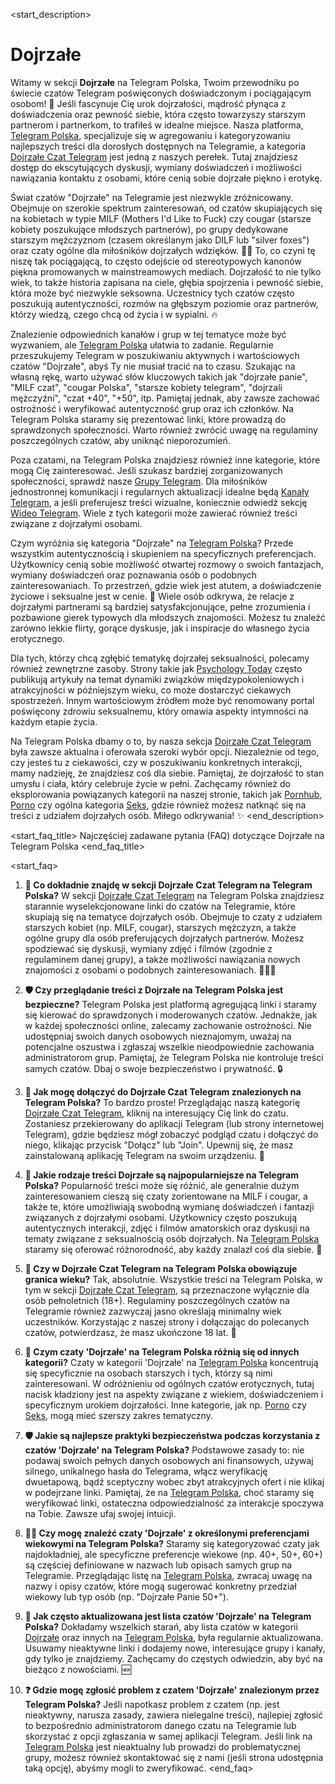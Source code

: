<start_description>
# Dojrzałe

Witamy w sekcji **Dojrzałe** na Telegram Polska, Twoim przewodniku po świecie czatów Telegram poświęconych doświadczonym i pociągającym osobom! 🔞 Jeśli fascynuje Cię urok dojrzałości, mądrość płynąca z doświadczenia oraz pewność siebie, która często towarzyszy starszym partnerom i partnerkom, to trafiłeś w idealne miejsce. Nasza platforma, [Telegram Polska](/), specjalizuje się w agregowaniu i kategoryzowaniu najlepszych treści dla dorosłych dostępnych na Telegramie, a kategoria [Dojrzałe Czat Telegram](/czat/dojrzale/) jest jedną z naszych perełek. Tutaj znajdziesz dostęp do ekscytujących dyskusji, wymiany doświadczeń i możliwości nawiązania kontaktu z osobami, które cenią sobie dojrzałe piękno i erotykę.

Świat czatów "Dojrzałe" na Telegramie jest niezwykle zróżnicowany. Obejmuje on szerokie spektrum zainteresowań, od czatów skupiających się na kobietach w typie MILF (Mothers I'd Like to Fuck) czy cougar (starsze kobiety poszukujące młodszych partnerów), po grupy dedykowane starszym mężczyznom (czasem określanym jako DILF lub "silver foxes") oraz czaty ogólne dla miłośników dojrzałych wdzięków. 👵👴 To, co czyni tę niszę tak pociągającą, to często odejście od stereotypowych kanonów piękna promowanych w mainstreamowych mediach. Dojrzałość to nie tylko wiek, to także historia zapisana na ciele, głębia spojrzenia i pewność siebie, która może być niezwykle seksowna. Uczestnicy tych czatów często poszukują autentyczności, rozmów na głębszym poziomie oraz partnerów, którzy wiedzą, czego chcą od życia i w sypialni. 🔥

Znalezienie odpowiednich kanałów i grup w tej tematyce może być wyzwaniem, ale [Telegram Polska](/czat/) ułatwia to zadanie. Regularnie przeszukujemy Telegram w poszukiwaniu aktywnych i wartościowych czatów "Dojrzałe", abyś Ty nie musiał tracić na to czasu. Szukając na własną rękę, warto używać słów kluczowych takich jak "dojrzałe panie", "MILF czat", "cougar Polska", "starsze kobiety telegram", "dojrzali mężczyźni", "czat +40", "+50", itp. Pamiętaj jednak, aby zawsze zachować ostrożność i weryfikować autentyczność grup oraz ich członków. Na Telegram Polska staramy się prezentować linki, które prowadzą do sprawdzonych społeczności. Warto również zwrócić uwagę na regulaminy poszczególnych czatów, aby uniknąć nieporozumień.

Poza czatami, na Telegram Polska znajdziesz również inne kategorie, które mogą Cię zainteresować. Jeśli szukasz bardziej zorganizowanych społeczności, sprawdź nasze [Grupy Telegram](/grupy/). Dla miłośników jednostronnej komunikacji i regularnych aktualizacji idealne będą [Kanały Telegram](/kanaly/), a jeśli preferujesz treści wizualne, koniecznie odwiedź sekcję [Wideo Telegram](/wideo/). Wiele z tych kategorii może zawierać również treści związane z dojrzałymi osobami.

Czym wyróżnia się kategoria "Dojrzałe" na [Telegram Polska](/)? Przede wszystkim autentycznością i skupieniem na specyficznych preferencjach. Użytkownicy cenią sobie możliwość otwartej rozmowy o swoich fantazjach, wymiany doświadczeń oraz poznawania osób o podobnych zainteresowaniach. To przestrzeń, gdzie wiek jest atutem, a doświadczenie życiowe i seksualne jest w cenie. 💖 Wiele osób odkrywa, że relacje z dojrzałymi partnerami są bardziej satysfakcjonujące, pełne zrozumienia i pozbawione gierek typowych dla młodszych znajomości. Możesz tu znaleźć zarówno lekkie flirty, gorące dyskusje, jak i inspiracje do własnego życia erotycznego.

Dla tych, którzy chcą zgłębić tematykę dojrzałej seksualności, polecamy również zewnętrzne zasoby. Strony takie jak [Psychology Today](https://www.psychologytoday.com/intl/basics/sexuality) często publikują artykuły na temat dynamiki związków międzypokoleniowych i atrakcyjności w późniejszym wieku, co może dostarczyć ciekawych spostrzeżeń. Innym wartościowym źródłem może być renomowany portal poświęcony zdrowiu seksualnemu, który omawia aspekty intymności na każdym etapie życia.

Na Telegram Polska dbamy o to, by nasza sekcja [Dojrzałe Czat Telegram](/czat/dojrzale/) była zawsze aktualna i oferowała szeroki wybór opcji. Niezależnie od tego, czy jesteś tu z ciekawości, czy w poszukiwaniu konkretnych interakcji, mamy nadzieję, że znajdziesz coś dla siebie. Pamiętaj, że dojrzałość to stan umysłu i ciała, który celebruje życie w pełni. Zachęcamy również do eksplorowania powiązanych kategorii na naszej stronie, takich jak [Pornhub](/czat/pornhub/), [Porno](/czat/porno/) czy ogólna kategoria [Seks](/czat/seks/), gdzie również możesz natknąć się na treści z udziałem dojrzałych osób. Miłego odkrywania! ✨
<end_description>

<start_faq_title>
Najczęściej zadawane pytania (FAQ) dotyczące Dojrzałe na Telegram Polska
<end_faq_title>

<start_faq>
1. **🤔 Co dokładnie znajdę w sekcji Dojrzałe Czat Telegram na Telegram Polska?**
W sekcji [Dojrzałe Czat Telegram](/czat/dojrzale/) na Telegram Polska znajdziesz starannie wyselekcjonowane linki do czatów na Telegramie, które skupiają się na tematyce dojrzałych osób. Obejmuje to czaty z udziałem starszych kobiet (np. MILF, cougar), starszych mężczyzn, a także ogólne grupy dla osób preferujących dojrzałych partnerów. Możesz spodziewać się dyskusji, wymiany zdjęć i filmów (zgodnie z regulaminem danej grupy), a także możliwości nawiązania nowych znajomości z osobami o podobnych zainteresowaniach. 👵👴🔥

2. **🛡️ Czy przeglądanie treści z Dojrzałe na Telegram Polska jest bezpieczne?**
Telegram Polska jest platformą agregującą linki i staramy się kierować do sprawdzonych i moderowanych czatów. Jednakże, jak w każdej społeczności online, zalecamy zachowanie ostrożności. Nie udostępniaj swoich danych osobowych nieznajomym, uważaj na potencjalne oszustwa i zgłaszaj wszelkie nieodpowiednie zachowania administratorom grup. Pamiętaj, że Telegram Polska nie kontroluje treści samych czatów. Dbaj o swoje bezpieczeństwo i prywatność. 🔒

3. **🔗 Jak mogę dołączyć do Dojrzałe Czat Telegram znalezionych na Telegram Polska?**
To bardzo proste! Przeglądając naszą kategorię [Dojrzałe Czat Telegram](/czat/dojrzale/), kliknij na interesujący Cię link do czatu. Zostaniesz przekierowany do aplikacji Telegram (lub strony internetowej Telegram), gdzie będziesz mógł zobaczyć podgląd czatu i dołączyć do niego, klikając przycisk "Dołącz" lub "Join". Upewnij się, że masz zainstalowaną aplikację Telegram na swoim urządzeniu. 🚀

4. **🌟 Jakie rodzaje treści Dojrzałe są najpopularniejsze na Telegram Polska?**
Popularność treści może się różnić, ale generalnie dużym zainteresowaniem cieszą się czaty zorientowane na MILF i cougar, a także te, które umożliwiają swobodną wymianę doświadczeń i fantazji związanych z dojrzałymi osobami. Użytkownicy często poszukują autentycznych interakcji, zdjęć i filmów amatorskich oraz dyskusji na tematy związane z seksualnością osób dojrzałych. Na [Telegram Polska](/czat/) staramy się oferować różnorodność, aby każdy znalazł coś dla siebie. 💖

5. **🔞 Czy w Dojrzałe Czat Telegram na Telegram Polska obowiązuje granica wieku?**
Tak, absolutnie. Wszystkie treści na Telegram Polska, w tym w sekcji [Dojrzałe Czat Telegram](/czat/dojrzale/), są przeznaczone wyłącznie dla osób pełnoletnich (18+). Regulaminy poszczególnych czatów na Telegramie również zazwyczaj jasno określają minimalny wiek uczestników. Korzystając z naszej strony i dołączając do polecanych czatów, potwierdzasz, że masz ukończone 18 lat. 🛑

6. **🧐 Czym czaty 'Dojrzałe' na Telegram Polska różnią się od innych kategorii?**
Czaty w kategorii 'Dojrzałe' na [Telegram Polska](/czat/dojrzale/) koncentrują się specyficznie na osobach starszych i tych, którzy są nimi zainteresowani. W odróżnieniu od ogólnych czatów erotycznych, tutaj nacisk kładziony jest na aspekty związane z wiekiem, doświadczeniem i specyficznym urokiem dojrzałości. Inne kategorie, jak np. [Porno](/czat/porno/) czy [Seks](/czat/seks/), mogą mieć szerszy zakres tematyczny.

7. **🛡️ Jakie są najlepsze praktyki bezpieczeństwa podczas korzystania z czatów 'Dojrzałe' na Telegram Polska?**
Podstawowe zasady to: nie podawaj swoich pełnych danych osobowych ani finansowych, używaj silnego, unikalnego hasła do Telegrama, włącz weryfikację dwuetapową, bądź sceptyczny wobec zbyt atrakcyjnych ofert i nie klikaj w podejrzane linki. Pamiętaj, że na [Telegram Polska](/), choć staramy się weryfikować linki, ostateczna odpowiedzialność za interakcje spoczywa na Tobie. Zawsze ufaj swojej intuicji.

8. **👵👴 Czy mogę znaleźć czaty 'Dojrzałe' z określonymi preferencjami wiekowymi na Telegram Polska?**
Staramy się kategoryzować czaty jak najdokładniej, ale specyficzne preferencje wiekowe (np. 40+, 50+, 60+) są częściej definiowane w nazwach lub opisach samych grup na Telegramie. Przeglądając listę na [Telegram Polska](/czat/dojrzale/), zwracaj uwagę na nazwy i opisy czatów, które mogą sugerować konkretny przedział wiekowy lub typ osób (np. "Dojrzałe Panie 50+").

9. **🔄 Jak często aktualizowana jest lista czatów 'Dojrzałe' na Telegram Polska?**
Dokładamy wszelkich starań, aby lista czatów w kategorii [Dojrzałe](/czat/dojrzale/) oraz innych na [Telegram Polska](/), była regularnie aktualizowana. Usuwamy nieaktywne linki i dodajemy nowe, interesujące grupy i kanały, gdy tylko je znajdziemy. Zachęcamy do częstych odwiedzin, aby być na bieżąco z nowościami. 🆕

10. **❓ Gdzie mogę zgłosić problem z czatem 'Dojrzałe' znalezionym przez Telegram Polska?**
Jeśli napotkasz problem z czatem (np. jest nieaktywny, narusza zasady, zawiera nielegalne treści), najlepiej zgłosić to bezpośrednio administratorom danego czatu na Telegramie lub skorzystać z opcji zgłaszania w samej aplikacji Telegram. Jeśli link na [Telegram Polska](/czat/dojrzale/) jest nieaktualny lub prowadzi do problematycznej grupy, możesz również skontaktować się z nami (jeśli strona udostępnia taką opcję), abyśmy mogli to zweryfikować.
<end_faq>